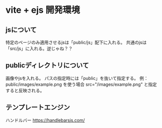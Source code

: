 # vite + ejs 開発環境

## jsについて
特定のページのみ適用させるjsは「public/js」配下に入れる。
共通のjsは「src/js」に入れる。逆じゃね？？

## publicディレクトリについて
画像やjsを入れる。
パスの指定時には「public」を抜いて指定する。
例：public/images/example.png を使う場合
src="/images/example.png"
と指定すると反映される。

## テンプレートエンジン
ハンドルバー
https://handlebarsjs.com/



